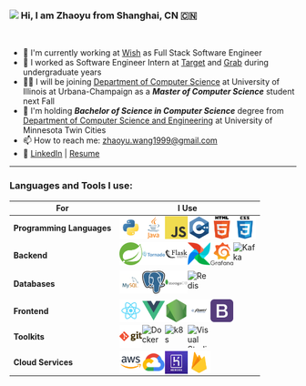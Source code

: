 ###  <img src="https://media.giphy.com/media/hvRJCLFzcasrR4ia7z/giphy.gif" width="25px"> Hi, I am Zhaoyu from Shanghai, CN :cn:

<!--
**WalkerWangUMN/WalkerWangUMN** is a ✨ _special_ ✨ repository because its `README.md` (this file) appears on your GitHub profile.

Here are some ideas to get you started:

- 🔭 I’m currently working on ...
- 🌱 I’m currently learning ...
- 👯 I’m looking to collaborate on ...
- 🤔 I’m looking for help with ...
- 💬 Ask me about ...
- 📫 How to reach me: ...
- 😄 Pronouns: ...
- ⚡ Fun fact: ...
-->
<br />

- :office: I'm currently working at [Wish](https://wish.com) as Full Stack Software Engineer
- :gem: I worked as Software Engineer Intern at [Target](https://www.target.com/) and [Grab](https://www.grab.com/sg/) during undergraduate years
- 👨‍🎓 I will be joining [Department of Computer Science](https://cs.illinois.edu/) at University of Illinois at Urbana-Champaign as a ***Master of Computer Science*** student next Fall
- :school: I'm holding ***Bachelor of Science in Computer Science*** degree from [Department of Computer Science and Engineering](https://cse.umn.edu/cs) at University of Minnesota Twin Cities
- :mailbox: How to reach me: <a href='mailto:zhaoyu.wang1999@gmail.com'>zhaoyu.wang1999@gmail.com</a>
- :pencil: [LinkedIn](https://www.linkedin.com/in/zy-w) | [Resume](https://drive.google.com/file/d/1iFp1MWBBk0WX8FQFUNxBLspsLs_2y9Qx/view?usp=sharing) 
---

### Languages and Tools I use:

**For** | **I Use**
--- | ---
**Programming Languages** | <img align="left" alt="Python" width="40px" src="https://raw.githubusercontent.com/github/explore/78df643247d429f6cc873026c0622819ad797942/topics/python/python.png" /> <img align="left" alt="Java" width="40px" src="https://raw.githubusercontent.com/github/explore/80688e429a7d4ef2fca1e82350fe8e3517d3494d/topics/java/java.png" /> <img align="left" alt="JavaScript" width="40px" src="https://raw.githubusercontent.com/github/explore/80688e429a7d4ef2fca1e82350fe8e3517d3494d/topics/javascript/javascript.png" /> <img align="left" alt="C++" width="40px" src="https://raw.githubusercontent.com/github/explore/78df643247d429f6cc873026c0622819ad797942/topics/cpp/cpp.png" /> <img align="left" alt="HTML5" width="40px" src="https://raw.githubusercontent.com/github/explore/80688e429a7d4ef2fca1e82350fe8e3517d3494d/topics/html/html.png" /> <img align="left" alt="CSS3" width="40px" src="https://raw.githubusercontent.com/github/explore/80688e429a7d4ef2fca1e82350fe8e3517d3494d/topics/css/css.png" />
**Backend** | <img align="left" alt="Spring" width="40px" src="https://github.com/WalkerWangUMN/WalkerWangUMN/blob/main/assets/spring.png" /> <img align="left" alt="Tornado" width="40px" src="https://github.com/WalkerWangUMN/WalkerWangUMN/blob/main/assets/tornado.png" /> <img align="left" alt="Flask" width="40px" src="https://raw.githubusercontent.com/github/explore/78df643247d429f6cc873026c0622819ad797942/topics/flask/flask.png" /> <img align="left" alt="Airflow" width="40px" src="https://github.com/WalkerWangUMN/WalkerWangUMN/blob/main/assets/airflow.png" /> <img align="left" alt="Grafana" width="40px" src="https://github.com/WalkerWangUMN/WalkerWangUMN/blob/main/assets/grafana.png" /> <img align="left" alt="Kafka" width="40px" height="45px" src="https://www.atr.cs.kent.edu/wp-content/uploads/2019/11/apache-kafka-300x300.png" />
**Databases** | <img align="left" alt="MySQL" width="40px" src="https://raw.githubusercontent.com/github/explore/80688e429a7d4ef2fca1e82350fe8e3517d3494d/topics/mysql/mysql.png" /> <img align="left" alt="PostgreSQL" width="40px" src="https://raw.githubusercontent.com/github/explore/80688e429a7d4ef2fca1e82350fe8e3517d3494d/topics/postgresql/postgresql.png" /> <img align="left" alt="MongoDB" width="40px" src="https://raw.githubusercontent.com/github/explore/80688e429a7d4ef2fca1e82350fe8e3517d3494d/topics/mongodb/mongodb.png" /> <img align="left" alt="Redis" width="40px" height="45px" src="https://www.drupal.org/files/project-images/redis-logo.png" /> 
**Frontend** | <img align="left" alt="React" width="40px" src="https://raw.githubusercontent.com/github/explore/80688e429a7d4ef2fca1e82350fe8e3517d3494d/topics/react/react.png" />  <img align="left" alt="Vue" width="40px" src="https://raw.githubusercontent.com/github/explore/80688e429a7d4ef2fca1e82350fe8e3517d3494d/topics/vue/vue.png" /> <img align="left" alt="Node.js" width="40px" src="https://raw.githubusercontent.com/github/explore/80688e429a7d4ef2fca1e82350fe8e3517d3494d/topics/nodejs/nodejs.png" /> <img align="left" alt="Jquery" width="40px" src="https://raw.githubusercontent.com/github/explore/80688e429a7d4ef2fca1e82350fe8e3517d3494d/topics/jquery/jquery.png" /> <img align="left" alt="Bootstrap" width="40px" src="https://raw.githubusercontent.com/github/explore/80688e429a7d4ef2fca1e82350fe8e3517d3494d/topics/bootstrap/bootstrap.png" />
**Toolkits** | <img align="left" alt="Git" width="40px" src="https://raw.githubusercontent.com/github/explore/80688e429a7d4ef2fca1e82350fe8e3517d3494d/topics/git/git.png" /> <img align="left" alt="Docker" width="40px" src="https://www.docker.com/sites/default/files/d8/2019-07/vertical-logo-monochromatic.png" /> <img align="left" alt="k8s" width="40px" height="40px" src="https://d1.awsstatic.com/PAC/kuberneteslogo.eabc6359f48c8e30b7a138c18177f3fd39338e05.png" /> <img align="left" alt="Visual Studio Code" width="40px" height="40px" src="https://upload.wikimedia.org/wikipedia/commons/thumb/3/35/Tux.svg/300px-Tux.svg.png" />
**Cloud Services** | <img align="left" alt="AWS" width="40px" src="https://raw.githubusercontent.com/github/explore/80688e429a7d4ef2fca1e82350fe8e3517d3494d/topics/aws/aws.png" /> <img align="left" alt="Google Cloud Platform" width="40px" src="https://github.com/WalkerWangUMN/WalkerWangUMN/blob/main/assets/gcp.png" />  <img align="left" alt="Heroku" width="40px" src="https://github.com/WalkerWangUMN/WalkerWangUMN/blob/main/assets/heroku.png" /> <img align="left" alt="Firebase" width="40px" src="https://raw.githubusercontent.com/github/explore/80688e429a7d4ef2fca1e82350fe8e3517d3494d/topics/firebase/firebase.png" />

<br />

